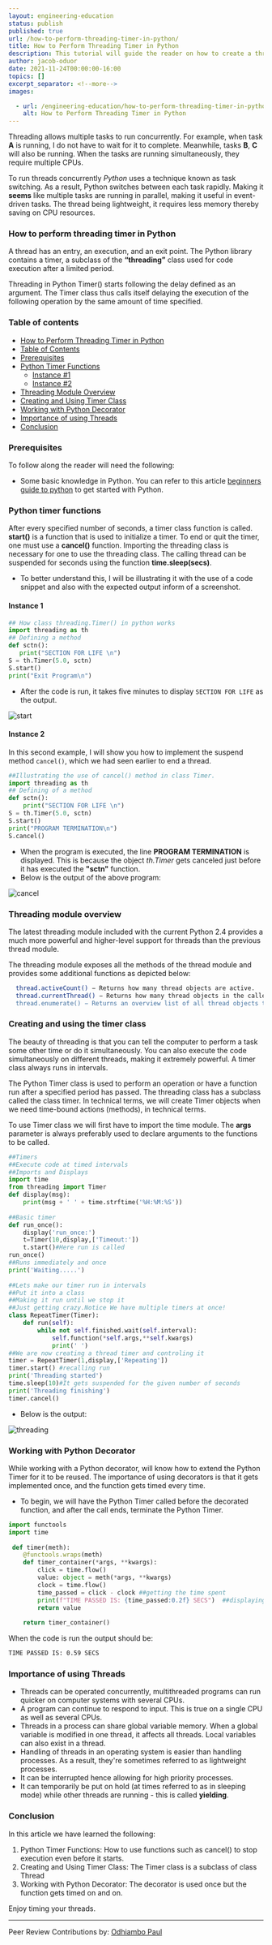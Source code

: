 ```yaml
---
layout: engineering-education
status: publish
published: true
url: /how-to-perform-threading-timer-in-python/
title: How to Perform Threading Timer in Python
description: This tutorial will guide the reader on how to create a threading timer in Python using the threading module. Threading allows multiple tasks to run concurrently.
author: jacob-oduor
date: 2021-11-24T00:00:00-16:00
topics: []
excerpt_separator: <!--more-->
images:

  - url: /engineering-education/how-to-perform-threading-timer-in-python/hero.png
    alt: How to Perform Threading Timer in Python
---
```

Threading allows multiple tasks to run concurrently. For example, when task **A** is running, I do not have to wait for it to complete. Meanwhile, tasks **B**, **C** will also be running. When the tasks are running simultaneously, they require multiple CPUs.
<!--more-->
To run threads concurrently *Python* uses a technique known as task switching. As a result, Python switches between each task rapidly. Making it **seems** like multiple tasks are running in parallel, making it useful in event-driven tasks. The thread being lightweight, it requires less memory thereby saving on CPU resources.

### How to perform threading timer in Python
A thread has an entry, an execution, and an exit point. The Python library contains a timer, a subclass of the **“threading”** class used for code execution after a limited period. 

Threading in Python Timer() starts following the delay defined as an argument. The Timer class thus calls itself delaying the execution of the following operation by the same amount of time specified.

### Table of contents
- [How to Perform Threading Timer in Python](#how-to-perform-threading-timer-in-python)
- [Table of Contents](#table-of-contents)
- [Prerequisites](#prerequisites)
- [Python Timer Functions](#python-timer-functions)
  - [Instance #1](#instance-1)
  - [Instance #2](#instance-2)
- [Threading Module Overview](#threading-module-overview)
- [Creating and Using Timer Class](#creating-and-using-timer-class)
- [Working with Python Decorator](#working-with-python-decorator)
- [Importance of using Threads](#importance-of-using-threads)
- [Conclusion](#conclusion)
 

### Prerequisites
To follow along the reader will need the following:
- Some basic knowledge in Python. You can refer to this article [beginners guide to python](/engineering-education/a-beginners-guide-to-python/) to get started with Python.

### Python timer functions
After every specified number of seconds, a timer class function is called. **start()** is a function that is used to initialize a timer. To end or quit the timer, one must use a **cancel()** function. Importing the threading class is necessary for one to use the threading class. The calling thread can be suspended for seconds using the function **time.sleep(secs)**.

- To better understand this, I will be illustrating it with the use of a code snippet and also with the expected output inform of a screenshot.

 #### Instance 1

 ```py
 ## How class threading.Timer() in python works  
import threading as th  
 ## Defining a method  
def sctn():  
    print("SECTION FOR LIFE \n")  
S = th.Timer(5.0, sctn)  
S.start()  
print("Exit Program\n")
```

- After the code is run, it takes five minutes to display `SECTION FOR LIFE` as the output.

![start](/engineering-education/how-to-perform-threading-timer-in-python/start.png)
  
#### Instance 2
In this second example, I will show you how to implement the suspend method `cancel()`, which we had seen earlier to end a thread. 

```py
##Illustrating the use of cancel() method in class Timer.  
import threading as th  
## Defining of a method  
def sctn():  
    print("SECTION FOR LIFE \n")  
S = th.Timer(5.0, sctn)  
S.start()  
print("PROGRAM TERMINATION\n")  
S.cancel()
```

- When the program is executed, the line **PROGRAM TERMINATION** is displayed. This is because the object *th.Timer* gets canceled just before it has executed the **"sctn"** function.
- Below is the output of the above program:

![cancel](/engineering-education/how-to-perform-threading-timer-in-python/cancel.png)
 
### Threading module overview
The latest threading module included with the current Python 2.4 provides a much more powerful and higher-level support for threads than the previous thread module.

The threading module exposes all the methods of the thread module and provides some additional functions as depicted below:
```bash
  thread.activeCount() − Returns how many thread objects are active.
  thread.currentThread() − Returns how many thread objects in the caller's thread control.
  thread.enumerate() − Returns an overview list of all thread objects that are currently active.
``` 

### Creating and using the timer class
The beauty of threading is that you can tell the computer to perform a task some other time or do it simultaneously. You can also execute the code simultaneously on different threads, making it extremely powerful. A timer class always runs in intervals.

The Python Timer class is used to perform an operation or have a function run after a specified period has passed. The threading class has a subclass called the class timer. In technical terms, we will create Timer objects when we need time-bound actions (methods), in technical terms.

To use Timer class we will first have to import the time module. The **args** parameter is always preferably used to declare arguments to the functions to be called.

```py
##Timers  
##Execute code at timed intervals  
##Imports and Displays  
import time  
from threading import Timer  
def display(msg):  
    print(msg + ' ' + time.strftime('%H:%M:%S'))  
  
##Basic timer  
def run_once():  
    display('run_once:')  
    t=Timer(10,display,['Timeout:'])  
    t.start()#Here run is called  
run_once()  
##Runs immediately and once  
print('Waiting.....')  
  
##Lets make our timer run in intervals  
##Put it into a class  
##Making it run until we stop it  
##Just getting crazy.Notice We have multiple timers at once!  
class RepeatTimer(Timer):  
    def run(self):  
        while not self.finished.wait(self.interval):  
            self.function(*self.args,**self.kwargs)  
            print(' ')  
##We are now creating a thread timer and controling it  
timer = RepeatTimer(1,display,['Repeating'])  
timer.start() #recalling run  
print('Threading started')  
time.sleep(10)#It gets suspended for the given number of seconds  
print('Threading finishing')  
timer.cancel()

```

- Below is the output:

![threading](/engineering-education/how-to-perform-threading-timer-in-python/threading.png)

### Working with Python Decorator
While working with a Python decorator, will know how to extend the Python Timer for it to be reused. The importance of using decorators is that it gets implemented once, and the function gets timed every time.

- To begin, we will have the Python Timer called before the decorated function, and after the call ends, terminate the Python Timer.

```py
import functools  
import time  
  
 def timer(meth):  
    @functools.wraps(meth)  
    def timer_container(*args, **kwargs):  
        click = time.flow()  
        value: object = meth(*args, **kwargs)  
        clock = time.flow()  
        time_passed = click - clock ##getting the time spent
        print(f"TIME PASSED IS: {time_passed:0.2f} SECS")  ##displaying time passed to 2 decimal places
        return value  
  
    return timer_container()
```

When the code is run the output should be:

```bash
TIME PASSED IS: 0.59 SECS
```

### Importance of using Threads
- Threads can be operated concurrently, multithreaded programs can run quicker on computer systems with several CPUs.
- A program can continue to respond to input. This is true on a single CPU as well as several CPUs.
- Threads in a process can share global variable memory. When a global variable is modified in one thread, it affects all threads. Local variables can also exist in a thread.
- Handling of threads in an operating system is easier than handling processes. As a result, they're sometimes referred to as lightweight processes.
- It can be interrupted hence allowing for high priority processes.
- It can temporarily be put on hold (at times referred to as in sleeping mode) while other threads are running - this is called **yielding**.

### Conclusion
In this article we have learned the following:
1. Python Timer Functions: How to use functions such as cancel() to stop execution even before it starts.
2. Creating and Using Timer Class: The Timer class is a subclass of class Thread
3. Working with Python Decorator: The decorator is used once but the function gets timed on and on.

Enjoy timing your threads.

---
Peer Review Contributions by: [Odhiambo Paul](/engineering-education/authors/odhiambo-paul/)
